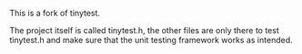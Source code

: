 This is a fork of tinytest.

The project itself is called tinytest.h,
the other files are only there to test tinytest.h and make sure that the unit
testing framework works as intended.